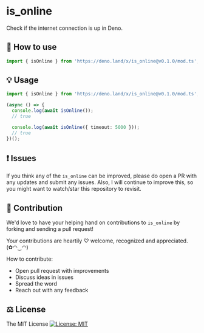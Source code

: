 # is_online

Check if the internet connection is up in Deno.

## 🔧 How to use

```js
import { isOnline } from 'https://deno.land/x/is_online@v0.1.0/mod.ts';
```

## 💡 Usage

```ts
import { isOnline } from 'https://deno.land/x/is_online@v0.1.0/mod.ts';

(async () => {
  console.log(await isOnline());
  // true

  console.log(await isOnline({ timeout: 5000 }));
  // true
})();
```

## ❗ Issues

If you think any of the `is_online` can be improved, please do open a PR with any updates and submit any issues. Also, I will continue to improve this, so you might want to watch/star this repository to revisit.

## 💪 Contribution

We'd love to have your helping hand on contributions to `is_online` by forking and sending a pull request!

Your contributions are heartily ♡ welcome, recognized and appreciated. (✿◠‿◠)

How to contribute:

- Open pull request with improvements
- Discuss ideas in issues
- Spread the word
- Reach out with any feedback

## ⚖️ License

The MIT License [![License: MIT](https://img.shields.io/badge/License-MIT-yellow.svg)](https://opensource.org/licenses/MIT)
